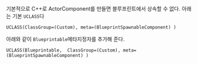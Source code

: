 기본적으로 C++로 ActorComponent를 만들면 블루프린트에서 상속할 수 없다.
아래는 기본 `UCLASS`다
```
UCLASS(ClassGroup=(Custom), meta=(BlueprintSpawnableComponent) )
```

아래와 같이 `Blueprintable`메타지정자를 추가해 준다.
```
UCLASS(Blueprintable,  ClassGroup=(Custom), meta=(BlueprintSpawnableComponent) )
```